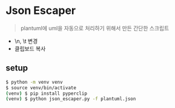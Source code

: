 # Json Escaper
> plantuml에 uml을 자동으로 처리하기 위해서 만든 간단한 스크립트

- \n, \t 변경
- 클립보드 복사

## setup
```bash
$ python -m venv venv
$ source venv/bin/activate
(venv) $ pip install pyperclip
(venv) $ python json_escaper.py -f plantuml.json
```
